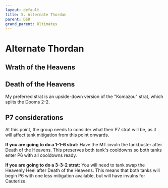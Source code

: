 ```yaml
---
layout: default
title: 5. Alternate Thordan
parent: DSR
grand_parent: Ultimates
---
```


# Alternate Thordan

## Wrath of the Heavens

## Death of the Heavens

My preferred strat is an upside-down version of the "Komazou" strat, which splits the Dooms 2-2.

## P7 considerations

At this point, the group needs to consider what their P7 strat will be, as it will affect tank mitigation from this point onwards.

**If you are going to do a 1-1-6 strat:** Have the MT invuln the tankbuster after Death of the Heavens. This preserves both tank's cooldowns so both tanks enter P6 with all cooldowns ready.

**If you are going to do a 3-3-2 strat:** You will need to tank swap the Heavenly Heel after Death of the Heavens. This means that both tanks will begin P6 with one less mitigation available, but will have invulns for Cauterize.